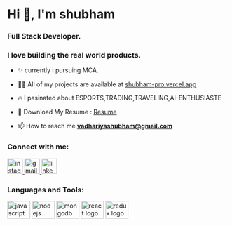 <!-- <div align="center">
  <img height="600" src="https://images.anandtech.com/doci/17429/WWDC22_Carousel_678x452.jpg"  />
</div> -->

<h1 align="left">Hi 👋, I'm shubham</h1>
<h3 align="left">Full Stack Developer.</h3>
<h3 align="left"> I love building the real world products.</h3>
 
- ✨ currently i pursuing MCA.

- 👨‍💻 All of my projects are available at [shubham-pro.vercel.app](https://shubham-pro.vercel.app/) 

<!-- - 🚀 We're a web design company that provides various types of services for small businesses and individuals. Visit [gigaweb](https://www.gigaweb.in/) for more. -->

<!-- - 👀 We've also created resources for developers and creators at [GigaResources.xyz](https://gigaresources.xyz/) -->

- 🔥 I pasinated about  ESPORTS,TRADING,TRAVELING,AI-ENTHUSIASTE .
<!-- - 🔥 I writes blogs at [blogs.abhidadhaniya.com](https://blogs.abhidadhaniya.com/) -->

<!-- -  🌈 Download My Resume : [Resume](https://rxresu.me/abhidadhaniya23/abhi-resume)  -->
-  🌈 Download My Resume : [Resume](https://drive.google.com/file/d/1C28wzcSQdc_QfQZ8A8qw9jjDMfxHd8D9/view?usp=drive_link) 

<!-- - 💬 Ask me about **javascript** -->

- 📫 How to reach me [**vadhariyashubham@gmail.com**](mailto:vadhariyashubham@gmail.com)

<h3 align="left">Connect with me:</h3> 
<div align="left">
  <a href="https://instagram.com/shubham_vadhariya?utm_source=qr&igshid=MzNlNGNkZWQ4Mg==" target="_blank">
  <!-- <a href="https://instagram.com/_abhi_dadhaniya_" target="_blank"> -->
    <img src="https://img.shields.io/static/v1?message=Instagram&logo=instagram&label=&color=E4405F&logoColor=white&labelColor=&style=for-the-badge" height="35" alt="instagram logo"  />
  </a>
  <a href="mailto:vadhariyashubham@gmail.com" target="_blank">
    <img src="https://img.shields.io/static/v1?message=Gmail&logo=gmail&label=&color=D14836&logoColor=white&labelColor=&style=for-the-badge" height="35" alt="gmail logo"  />
  </a>
  <a href="https://www.linkedin.com/in/shubham-vadhariya" target="_blank">
    <img src="https://img.shields.io/static/v1?message=LinkedIn&logo=linkedin&label=&color=0077B5&logoColor=white&labelColor=&style=for-the-badge" height="35" alt="linkedin logo"  />
  </a>
</div>

<h3 align="left">Languages and Tools:</h3>
<div align="left">
  <!-- <img src="https://cdn.jsdelivr.net/gh/devicons/devicon/icons/typescript/typescript-original.svg" height="40" width="52" alt="typescript logo"  /> -->
  <img src="https://cdn.jsdelivr.net/gh/devicons/devicon/icons/javascript/javascript-original.svg" height="40" width="52" alt="javascript logo"  />
  <img src="https://cdn.jsdelivr.net/gh/devicons/devicon/icons/nodejs/nodejs-original.svg" height="40" width="52" alt="nodejs logo"  />
  <!-- <img src="https://cdn.jsdelivr.net/gh/devicons/devicon/icons/docker/docker-original.svg" height="40" width="52" alt="docker logo"  /> -->
  <!-- <img src="https://cdn.jsdelivr.net/gh/devicons/devicon/icons/appwrite/appwrite-original.svg" height="40" width="52" alt="appwrite logo"  /> -->
  <!-- <img src="https://cdn.jsdelivr.net/gh/devicons/devicon/icons/firebase/firebase-plain.svg" height="40" width="52" alt="firebase logo"  /> -->
  <!-- <img src="https://seeklogo.com/images/S/supabase-logo-DCC676FFE2-seeklogo.com.png" height="40" width="40" alt="supabase logo"  /> -->
  <!-- <img src="https://cdn.jsdelivr.net/gh/devicons/devicon/icons/postgresql/postgresql-original.svg" height="30" width="42" alt="postgresql logo"  /> -->
  <img src="https://cdn.jsdelivr.net/gh/devicons/devicon/icons/mongodb/mongodb-original.svg" height="40" width="52" alt="mongodb logo"  />
  <img src="https://cdn.jsdelivr.net/gh/devicons/devicon/icons/react/react-original.svg" height="40" width="52" alt="react logo"  />
  <!-- <img src="https://media.graphassets.com/VKHHNvEETYqZRkqgjybc" height="40" width="40" alt="nextjs logo"  /> -->
  <img src="https://cdn.jsdelivr.net/gh/devicons/devicon/icons/redux/redux-original.svg" height="40" width="52" alt="redux logo"  />
  <!-- <img src="https://cdn.jsdelivr.net/gh/devicons/devicon/icons/graphql/graphql-plain.svg" height="40" width="52" alt="graphql logo"  /> --> 
</div>
